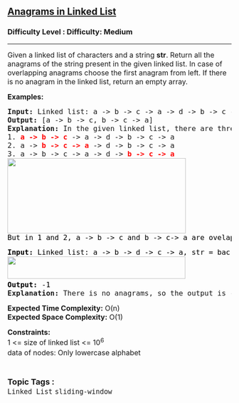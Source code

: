 <h2><a href="https://www.geeksforgeeks.org/problems/find-anagrams-in-linked-list--170647/1?page=2&category=Linked%20List&difficulty=Medium&sortBy=submissions">Anagrams in Linked List</a></h2><h3>Difficulty Level : Difficulty: Medium</h3><hr><div class="problems_problem_content__Xm_eO"><p><span style="font-size: 12pt;">Given a linked list of characters and a string <strong>str</strong>. Return all the anagrams of the string present in the given linked list. In case of overlapping anagrams choose the first anagram from left. <span style="font-family: -apple-system, BlinkMacSystemFont, 'Segoe UI', Roboto, Oxygen, Ubuntu, Cantarell, 'Open Sans', 'Helvetica Neue', sans-serif;">If there is no anagram in the linked list, return an empty array.</span></span></p>
<p><span style="font-size: 12pt;"><strong>Examples:</strong></span></p>
<pre><span style="font-size: 12pt;"><strong>Input:</strong> Linked list:<strong> </strong>a -&gt; b -&gt; c -&gt; a -&gt; d -&gt; b -&gt; c -&gt; a, str = bac<strong>
Output: </strong>[a -&gt; b -&gt; c, b -&gt; c -&gt; a]<strong>
Explanation: </strong>In the given linked list, there are three anagrams: 
1. <strong><span style="color: #ff0000;">a -&gt; b -&gt; c</span></strong> -&gt; a -&gt; d -&gt; b -&gt; c -&gt; a
2. a -&gt; <strong><span style="color: #ff0000;">b -&gt; c -&gt; a</span></strong> -&gt; d -&gt; b -&gt; c -&gt; a
3. a -&gt; b -&gt; c -&gt; a -&gt; d -&gt; <strong><span style="color: #ff0000;">b -&gt; c -&gt; a<br><img src="https://media.geeksforgeeks.org/img-practice/prod/addEditProblem/714140/Web/Other/blobid0_1723398166.png" width="401" height="169"><br></span></strong><span style="color: #000000;">But in 1 and 2, a -&gt; b -&gt; c and b -&gt; c-&gt; a are ovelapping.So we take a -&gt; b -&gt; c as it comes first from left.So the output is: [a-&gt;b-&gt;c,b-&gt;c-&gt;a]</span></span></pre>
<pre><span style="font-size: 12pt;"><strong><span style="color: #000000;">Input: </span></strong><span style="color: #000000;">Linked list:</span><strong><span style="color: #000000;"> </span></strong><span style="color: #000000;">a -&gt; b -&gt; d -&gt; c -&gt; a, str</span><span style="color: #000000;"> = bac<br><img src="https://media.geeksforgeeks.org/img-practice/prod/addEditProblem/714140/Web/Other/blobid1_1723398186.png" width="400" height="50"></span><strong><span style="color: #000000;">
Output: </span></strong><span style="color: #000000;">-1</span><strong> 
Explanation: </strong>There is no anagrams, so the output is -1</span></pre>
<p><span style="font-size: 12pt;"><strong>Expected Time Complexity:</strong> O(n)<br><strong>Expected Space&nbsp;</strong><strong style="font-family: -apple-system, BlinkMacSystemFont, 'Segoe UI', Roboto, Oxygen, Ubuntu, Cantarell, 'Open Sans', 'Helvetica Neue', sans-serif;">Complexity</strong><strong style="font-family: -apple-system, BlinkMacSystemFont, 'Segoe UI', Roboto, Oxygen, Ubuntu, Cantarell, 'Open Sans', 'Helvetica Neue', sans-serif;">:</strong><span style="font-family: -apple-system, BlinkMacSystemFont, 'Segoe UI', Roboto, Oxygen, Ubuntu, Cantarell, 'Open Sans', 'Helvetica Neue', sans-serif;"> O(1)</span></span></p>
<p><span style="font-size: 12pt;"><strong>Constraints:</strong><br>1 &lt;= size of linked list &lt;= 10<sup>6</sup><sup><br></sup>data of nodes: Only lowercase alphabet<sup><br></sup></span></p></div><br><p><span style=font-size:18px><strong>Topic Tags : </strong><br><code>Linked List</code>&nbsp;<code>sliding-window</code>&nbsp;